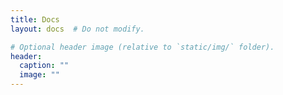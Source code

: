 ```yaml
---
title: Docs
layout: docs  # Do not modify.

# Optional header image (relative to `static/img/` folder).
header:
  caption: ""
  image: ""
---
```


